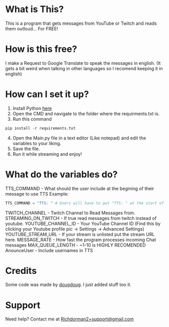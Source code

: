 # What is This?
This is a program that gets messages from YouTube or Twitch and reads them outloud... For FREE!
# How is this free?
I make a Request to Google Translate to speak the messages in english. (It gets a bit weird when talking in other languages so I recomend keeping it in english)
# How can I set it up?
1. Install Python [here](https://www.python.org/downloads/)
2. Open the CMD and navigate to the folder where the requirments.txt is.
3. Run this command
````python
pip install -r requirements.txt
````
4. Open the Main.py file in a text editor (Like notepad) and edit the variables to your liking.
5. Save the file.
6. Run it while streaming and enjoy!
# What do the variables do?
TTS_COMMAND - What should the user include at the begining of their message to use TTS
Example:
````python
TTS_COMMAND = "TTS: " # Users will have to put "TTS: " at the start of there message for TTS
````
TWITCH_CHANNEL - Twitch Channel to Read Messages from.
STREAMING_ON_TWITCH - If true read messages from twitch instead of youtube.
YOUTUBE_CHANNEL_ID - Your YouTube Channel ID (Find this by clicking your Youtube profile pic -> Settings -> Advanced Settings)
YOUTUBE_STREAM_URL - If your stream is unlisted put the stream URL here.
MESSAGE_RATE - How fast the program processes incoming Chat messages
MAX_QUEUE_LENGTH - ~1-10 is HIGHLY RECOMENDED
AnounceUser - Include usernames in TTS

# Credits
Some code was made by [dougdoug](https://github.com/DougDougGithub/TwitchPlays). I just added stuff too it.


# Support
Need help? Contact me at Richdorman2+support@gmail.com
